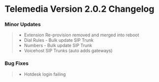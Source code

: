 # Telemedia Version 2.0.2 Changelog
	
### Minor Updates

>* Extension Re-provision removed and merged into reboot
>* Dial Rules - Bulk update SIP Trunk
>* Numbers - Bulk update SIP Trunk
>* Voicehost SIP Trunks (auto adds gateways)


### Bug Fixes

>* Hotdesk login failing 